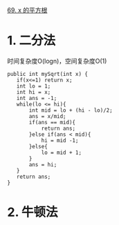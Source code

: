 [69. x 的平方根](https://leetcode-cn.com/problems/sqrtx/)
# 1. 二分法
时间复杂度O(logn)，空间复杂度O(1)
```
public int mySqrt(int x) {
   if(x<=1) return x;
   int lo = 1;
   int hi = x;
   int ans = -1;
   while(lo <= hi){
       int mid = lo + (hi - lo)/2;
       ans = x/mid;
       if(ans == mid){
           return ans;
       }else if(ans < mid){
           hi = mid -1;
       }else{
           lo = mid + 1;
       }
       ans = hi;
   }
   return ans;
}
```
# 2. 牛顿法
